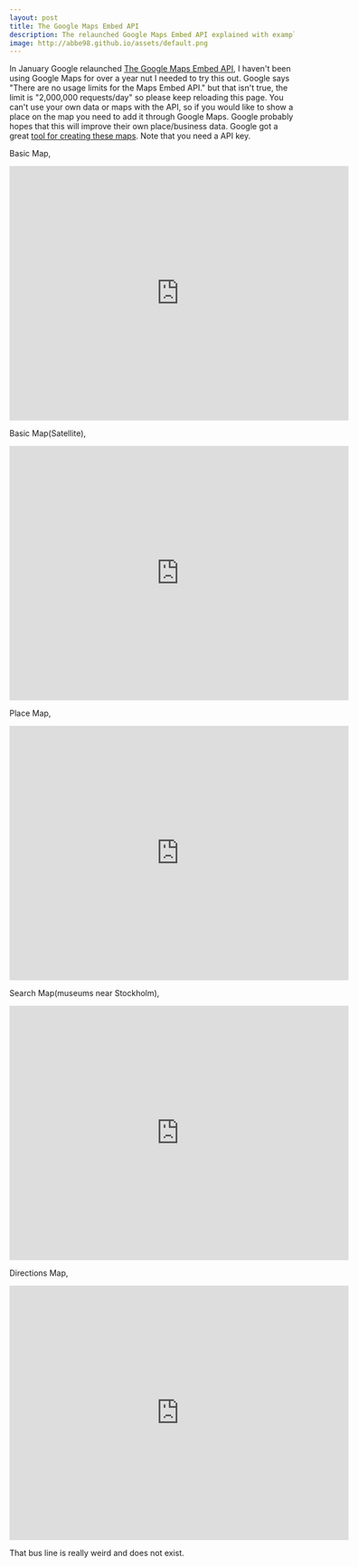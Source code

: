 ```yaml
---
layout: post
title: The Google Maps Embed API
description: The relaunched Google Maps Embed API explained with examples.
image: http://abbe98.github.io/assets/default.png
---
```

In January Google relaunched [The Google Maps Embed API][1], I haven't been using Google Maps for over a year nut I needed to try this out. Google says "There are no usage limits for the Maps Embed API." but that isn't true, the limit is "2,000,000 requests/day" so please keep reloading this page. You can't use your own data or maps with the API, so if you would like to show a place on the map you need to add it through Google Maps. Google probably hopes that this will improve their own place/business data. Google got a great [tool for creating these maps][2]. Note that you need a API key.

Basic Map,

<iframe width="600" height="450" frameborder="0" style="border:0" src="https://www.google.com/maps/embed/v1/view?key=AIzaSyAvypzfb14Io_hhtI9EA1oDAjjv4DUBQvw&zoom=16&center=59.0673%2C16.3582" style="display:block; margin: 0 auto;">&nbsp;</iframe>

Basic Map(Satellite),

<iframe width="600" height="450" frameborder="0" style="border:0" src="https://www.google.com/maps/embed/v1/view?key=AIzaSyAvypzfb14Io_hhtI9EA1oDAjjv4DUBQvw&zoom=16&center=59.0673%2C16.3582&maptype=satellite" style="display:block; margin: 0 auto;">&nbsp;</iframe>

Place Map,

<iframe width="600" height="450" frameborder="0" style="border:0" src="https://www.google.com/maps/embed/v1/place?q=Katrineholm%2C%20Sweden&key=AIzaSyAvypzfb14Io_hhtI9EA1oDAjjv4DUBQvw" style="display:block; margin: 0 auto;">&nbsp;</iframe>

Search Map(museums near Stockholm),

<iframe width="600" height="450" frameborder="0" style="border:0" src="https://www.google.com/maps/embed/v1/search?q=museum%20near%20Stockholm%2C%20Sweden&key=AIzaSyAvypzfb14Io_hhtI9EA1oDAjjv4DUBQvw" style="display:block; margin: 0 auto;">&nbsp;</iframe>

Directions Map,

<iframe width="600" height="450" frameborder="0" style="border:0" src="https://www.google.com/maps/embed/v1/directions?origin=Katrineholm%2C%20Sweden&destination=Flodafors%2C%20Sweden&key=AIzaSyAvypzfb14Io_hhtI9EA1oDAjjv4DUBQvw" style="display:block; margin: 0 auto;">&nbsp;</iframe>

That bus line is really weird and does not exist.

[1]: https://developers.google.com/maps/documentation/embed/
[2]: https://developers.google.com/maps/documentation/embed/start
